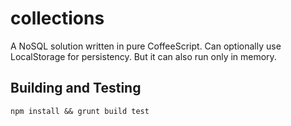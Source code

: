 collections
===========

A NoSQL solution written in pure CoffeeScript. Can optionally use LocalStorage
for persistency. But it can also run only in memory.


Building and Testing
--------------------

`npm install && grunt build test`
